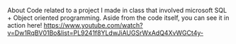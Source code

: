 About
Code related to a project I made in class that involved microsoft SQL + Object oriented programming. Aside from the code itself, you can see it in action here! https://www.youtube.com/watch?v=Dw1RqBV01Bo&list=PL9241f8YLdwJiAUGSrWxAdQ4XvWGCt4y-
